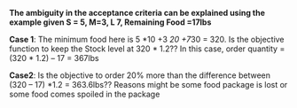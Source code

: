 **The ambiguity in the acceptance criteria can be explained using the example given S = 5, M=3, L 7, Remaining Food =17lbs**

**Case 1**: The minimum food here is 5 *10 +3 *20 +7*30 = 320. Is the objective function to keep the 
 	Stock level at 320 * 1.2??   In this case, order quantity = (320 * 1.2) – 17 = 367lbs

**Case2**: Is the objective to order 20% more than the difference between (320 – 17) *1.2 = 363.6lbs?? Reasons might be some food package is lost or some food comes spoiled in the package
